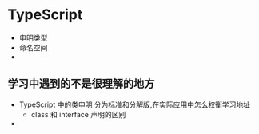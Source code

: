 # TypeScript

- 申明类型
- 命名空间
-

## 学习中遇到的不是很理解的地方

- TypeScript 中的类申明 分为标准和分解版,在实际应用中怎么权衡[学习地址](https://www.tslang.cn/docs/handbook/writing-declaration-files.html)
  - class 和 interface 声明的区别
-
